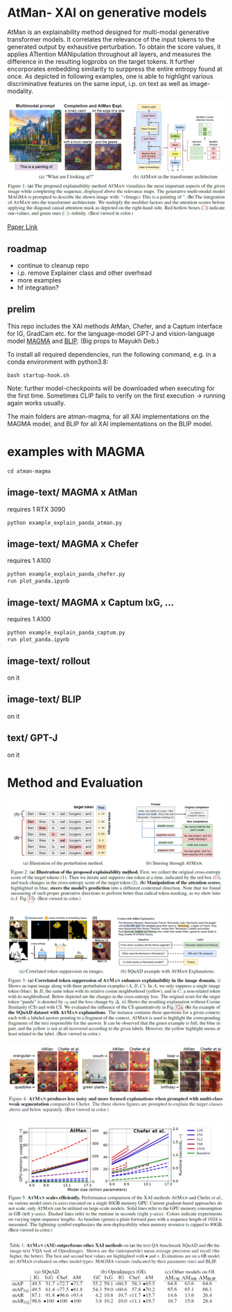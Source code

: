 # AtMan- XAI on generative models

AtMan is an explainability method designed for multi-modal generative transformer models. It correlates the relevance of the input tokens to the generated output by exhaustive perturbation. To obtain the score values, it applies ATtention MANipulation throughout all layers, and measures the difference in the resulting logprobs on the target tokens.
It further encorporates embedding similarity to surppress the entire entropy found at once.
As depicted in following examples, one is able to highlight various discriminative features on the same input, i.p. on text as well as image-modality.


![Demonstrating AtMan XAI on model generation](figs/title.png)

[Paper Link](https://arxiv.org/abs/2301.08110)

## roadmap
 - continue to cleanup repo
 - i.p. remove Explainer class and other overhead
 - more examples
 - hf integration?

## prelim
This repo includes the XAI methods AtMan, Chefer, and a Captum interface for IG, GradCam etc. for the language-model GPT-J and vision-language model [MAGMA](https://github.com/Aleph-Alpha/magma) and [BLIP](https://colab.research.google.com/github/salesforce/BLIP). (Big props to Mayukh Deb.)

To install all required dependencies, run the following command, e.g. in a conda environment with python3.8:
```
bash startup-hook.sh
```
Note: further model-checkpoints will be downloaded when executing for the first time. Sometimes CLIP fails to verify on the first execution -> running again works usually.

The main folders are atman-magma, for all XAI implementations on the MAGMA model, and BLIP for all XAI implementations on the BLIP model.

# examples with MAGMA
```
cd atman-magma
```
## image-text/ MAGMA x AtMan
requires 1 RTX 3090

```
python example_explain_panda_atman.py
```

## image-text/ MAGMA x Chefer
requires 1 A100

```
python example_explain_panda_chefer.py
run plot_panda.ipynb
```

## image-text/ MAGMA x Captum IxG, ...
requires 1 A100

```
python example_explain_panda_captum.py
run plot_panda.ipynb
```

## image-text/ rollout
on it

## image-text/ BLIP
on it

## text/ GPT-J
on it


# Method and Evaluation

![steering and measuring](figs/fig2.png)

![embed similarity and squas](figs/fig3.png)

![vqa](figs/fig4.png)

![performance](figs/fig5.png)

![quantitative](figs/tab1.png)
